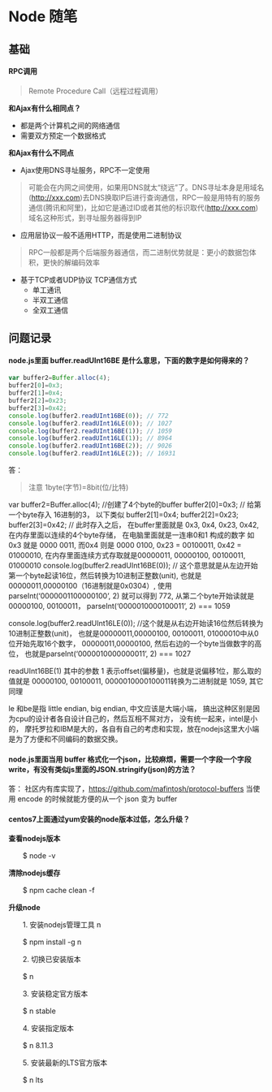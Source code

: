 # Node 随笔

## 基础

#### RPC调用
> Remote Procedure Call（远程过程调用）

**和Ajax有什么相同点？**
* 都是两个计算机之间的网络通信
* 需要双方预定一个数据格式

**和Ajax有什么不同点**
* Ajax使用DNS寻址服务，RPC不一定使用
> 可能会在内网之间使用，如果用DNS就太“绕远”了。DNS寻址本身是用域名(http://xxx.com)去DNS换取IP后进行查询通信，RPC一般是用特有的服务通信(腾讯和阿里)，比如它是通过ID或者其他的标识取代(http://xxx.com)域名这种形式，到寻址服务器得到IP
* 应用层协议一般不适用HTTP，而是使用二进制协议
> RPC一般都是两个后端服务器通信，而二进制优势就是：更小的数据包体积，更快的解编码效率
* 基于TCP或者UDP协议
  TCP通信方式
    * 单工通讯
    * 半双工通信
    * 全双工通信

## 问题记录

#### node.js里面 buffer.readUInt16BE 是什么意思，下面的数字是如何得来的？
```javascript
var buffer2=Buffer.alloc(4);
buffer2[0]=0x3;
buffer2[1]=0x4;
buffer2[2]=0x23;
buffer2[3]=0x42;
console.log(buffer2.readUInt16BE(0)); // 772
console.log(buffer2.readUInt16LE(0)); // 1027
console.log(buffer2.readUInt16BE(1)); // 1059
console.log(buffer2.readUInt16LE(1)); // 8964
console.log(buffer2.readUInt16BE(2)); // 9026
console.log(buffer2.readUInt16LE(2)); // 16931
```

答：

> 注意 1byte(字节)=8bit(位/比特)

var buffer2=Buffer.alloc(4); //创建了4个byte的buffer
buffer2[0]=0x3; // 给第一个byte存入 16进制的3， 以下类似
buffer2[1]=0x4;
buffer2[2]=0x23;
buffer2[3]=0x42; // 此时存入之后， 在buffer里面就是 0x3, 0x4, 0x23, 0x42, 在内存里面以连续的4个byte存储， 在电脑里面就是一连串0和1 构成的数字 如0x3 就是 0000 0011, 而0x4 则是 0000 0100, 0x23 = 00100011, 0x42 = 01000010, 在内存里面连续方式存取就是00000011, 00000100, 00100011, 01000010
console.log(buffer2.readUInt16BE(0));  // 这个意思就是从左边开始第一个byte起读16位，然后转换为10进制正整数(unit), 也就是00000011,00000100（16进制就是0x0304）,
使用parseInt(‘0000001100000100’, 2) 就可以得到 772,  从第二个byte开始读就是00000100, 00100011， parseInt(‘0000010000100011’, 2) === 1059

console.log(buffer2.readUInt16LE(0)); //这个就是从右边开始读16位然后转换为10进制正整数(unit)， 也就是00000011,00000100, 00100011, 01000010中从0位开始先取16个数字， 00000011,00000100, 然后右边的一个byte当做数字的高位， 也就是parseInt(‘0000010000000011’, 2) === 1027

readUInt16BE(1) 其中的参数 1 表示offset(偏移量)，也就是说偏移1位，那么取的值就是 00000100, 00100011, 0000010000100011转换为二进制就是 1059, 其它同理

le 和be是指 little endian, big endian, 中文应该是大端小端， 搞出这种区别是因为cpu的设计者各自设计自己的，然后互相不屌对方， 没有统一起来，intel是小的， 摩托罗拉和IBM是大的，各自有自己的考虑和实现，放在nodejs这里大小端是为了方便和不同编码的数据交换。


#### node.js里面当用 buffer 格式化一个json，比较麻烦，需要一个字段一个字段write，有没有类似js里面的JSON.stringify(json)的方法？

答：
社区内有库实现了，https://github.com/mafintosh/protocol-buffers
当使用 encode 的时候就能方便的从一个 json 变为 buffer


#### centos7上面通过yum安装的node版本过低，怎么升级？
<!-- 1.  -->
**查看nodejs版本**

　　$ node -v

**清除nodejs缓存**

　　$ npm cache clean -f

**升级node**

　　1. 安装nodejs管理工具 n

　　$ npm install -g n

　　2. 切换已安装版本

　　$ n

　　3. 安装稳定官方版本

　　$ n stable

　　4. 安装指定版本

　　$ n 8.11.3

　　5. 安装最新的LTS官方版本

　　$ n lts
